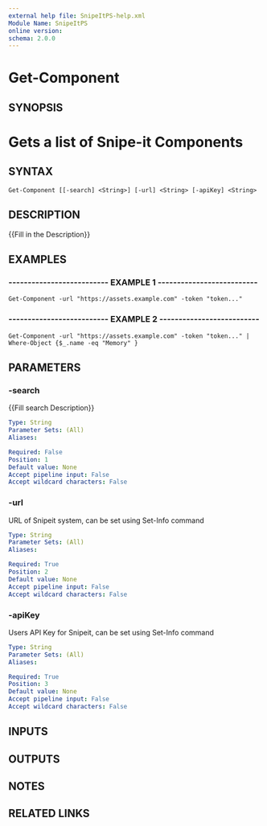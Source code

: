 ```yaml
---
external help file: SnipeItPS-help.xml
Module Name: SnipeItPS
online version: 
schema: 2.0.0
---
```


# Get-Component

## SYNOPSIS
# Gets a list of Snipe-it Components

## SYNTAX

```
Get-Component [[-search] <String>] [-url] <String> [-apiKey] <String>
```

## DESCRIPTION
{{Fill in the Description}}

## EXAMPLES

### -------------------------- EXAMPLE 1 --------------------------
```
Get-Component -url "https://assets.example.com" -token "token..."
```

### -------------------------- EXAMPLE 2 --------------------------
```
Get-Component -url "https://assets.example.com" -token "token..." | Where-Object {$_.name -eq "Memory" }
```

## PARAMETERS

### -search
{{Fill search Description}}

```yaml
Type: String
Parameter Sets: (All)
Aliases: 

Required: False
Position: 1
Default value: None
Accept pipeline input: False
Accept wildcard characters: False
```

### -url
URL of Snipeit system, can be set using Set-Info command

```yaml
Type: String
Parameter Sets: (All)
Aliases: 

Required: True
Position: 2
Default value: None
Accept pipeline input: False
Accept wildcard characters: False
```

### -apiKey
Users API Key for Snipeit, can be set using Set-Info command

```yaml
Type: String
Parameter Sets: (All)
Aliases: 

Required: True
Position: 3
Default value: None
Accept pipeline input: False
Accept wildcard characters: False
```

## INPUTS

## OUTPUTS

## NOTES

## RELATED LINKS

